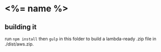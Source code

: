 # <%= name %>

## building it

run `npm install` then `gulp` in this folder to build a lambda-ready .zip file in ./dist/aws.zip.

